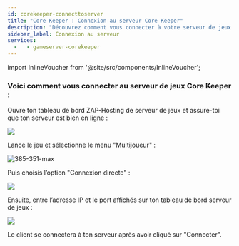 ```yaml
---
id: corekeeper-connecttoserver
title: "Core Keeper : Connexion au serveur Core Keeper"
description: "Découvrez comment vous connecter à votre serveur de jeux Core Keeper pour une expérience multijoueur fluide et profitez pleinement de votre session de jeu → En savoir plus maintenant"
sidebar_label: Connexion au serveur
services:
  -   - gameserver-corekeeper
---
```


import InlineVoucher from '@site/src/components/InlineVoucher';

<InlineVoucher />

### Voici comment vous connecter au serveur de jeux Core Keeper :

Ouvre ton tableau de bord ZAP-Hosting de serveur de jeux et assure-toi que ton serveur est bien en ligne :

![](https://screensaver01.zap-hosting.com/index.php/s/2NbQaA6E2CJ4ZE8/preview)

Lance le jeu et sélectionne le menu "Multijoueur" : 

![385-351-max](https://screensaver01.zap-hosting.com/index.php/s/t36H8NxmLa4gx5S/preview)

Puis choisis l’option "Connexion directe" : 

![](https://screensaver01.zap-hosting.com/index.php/s/3MdnG7Xb2222EPQ/preview)

Ensuite, entre l’adresse IP et le port affichés sur ton tableau de bord serveur de jeux :

![](https://screensaver01.zap-hosting.com/index.php/s/R9nRFWFrS9Fbwox/preview)

Le client se connectera à ton serveur après avoir cliqué sur "Connecter".

<InlineVoucher />